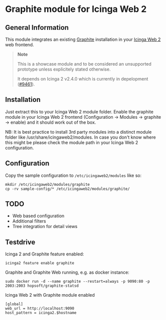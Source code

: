 # Graphite module for Icinga Web 2

## General Information

This module integrates an existing [Graphite](https://graphite.readthedocs.org/en/latest/)
installation in your
[Icinga Web 2](https://www.icinga.org/icinga/screenshots/icinga-web-2/) web
frontend.


> **Note**
>
> This is a showcase module and to be considered an unsupported prototype
> unless explicitely stated otherwise.
>
> It depends on Icinga 2 v2.4.0 which is currently in depelopment ([#9461](https://dev.icinga.org/issues/9461)).

## Installation

Just extract this to your Icinga Web 2 module folder. Enable the graphite
module in your Icinga Web 2 frontend
(Configuration -> Modules -> graphite -> enable) and it should work out of
the box.

NB: It is best practice to install 3rd party modules into a distinct module
folder like /usr/share/icingaweb2/modules. In case you don't know where this
might be please check the module path in your Icinga Web 2 configuration.

## Configuration

Copy the sample configuration to `/etc/icingaweb2/modules` like so:

    mkdir /etc/icingaweb2/modules/graphite
    cp -rv sample-config/* /etc/icingaweb2/modules/graphite/


## TODO

* Web based configuration
* Additional filters
* Tree integration for detail views


## Testdrive

Icinga 2 and Graphite feature enabled:

    icinga2 feature enable graphite

Graphite and Graphite Web running, e.g. as docker instance:

    sudo docker run -d --name graphite --restart=always -p 9090:80 -p 2003:2003 hopsoft/graphite-statsd

Icinga Web 2 with Graphite module enabled

    [global]
    web_url = http://localhost:9090
    host_pattern = icinga2.$hostname


